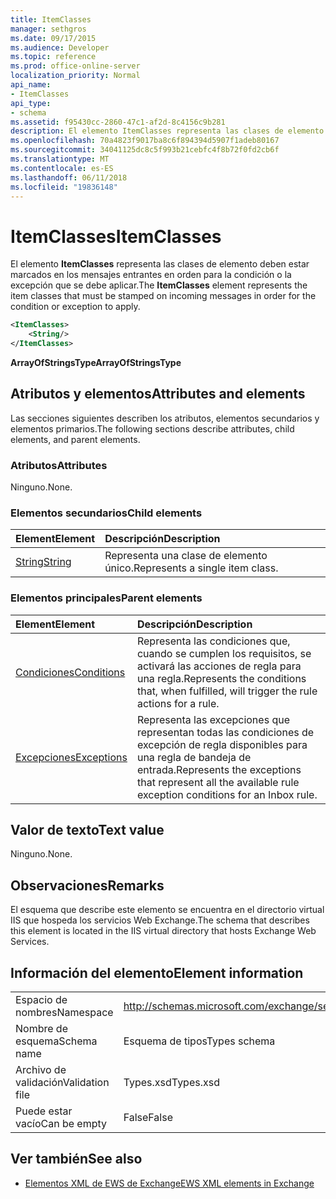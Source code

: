 ```yaml
---
title: ItemClasses
manager: sethgros
ms.date: 09/17/2015
ms.audience: Developer
ms.topic: reference
ms.prod: office-online-server
localization_priority: Normal
api_name:
- ItemClasses
api_type:
- schema
ms.assetid: f95430cc-2860-47c1-af2d-8c4156c9b281
description: El elemento ItemClasses representa las clases de elemento deben estar marcados en los mensajes entrantes en orden para la condición o la excepción que se debe aplicar.
ms.openlocfilehash: 70a4823f9017ba8c6f894394d5907f1adeb80167
ms.sourcegitcommit: 34041125dc8c5f993b21cebfc4f8b72f0fd2cb6f
ms.translationtype: MT
ms.contentlocale: es-ES
ms.lasthandoff: 06/11/2018
ms.locfileid: "19836148"
---
```

# <a name="itemclasses"></a><span data-ttu-id="f00c4-103">ItemClasses</span><span class="sxs-lookup"><span data-stu-id="f00c4-103">ItemClasses</span></span>

<span data-ttu-id="f00c4-104">El elemento **ItemClasses** representa las clases de elemento deben estar marcados en los mensajes entrantes en orden para la condición o la excepción que se debe aplicar.</span><span class="sxs-lookup"><span data-stu-id="f00c4-104">The **ItemClasses** element represents the item classes that must be stamped on incoming messages in order for the condition or exception to apply.</span></span> 
  
```XML
<ItemClasses>
    <String/>
</ItemClasses>
```

 <span data-ttu-id="f00c4-105">**ArrayOfStringsType**</span><span class="sxs-lookup"><span data-stu-id="f00c4-105">**ArrayOfStringsType**</span></span>
## <a name="attributes-and-elements"></a><span data-ttu-id="f00c4-106">Atributos y elementos</span><span class="sxs-lookup"><span data-stu-id="f00c4-106">Attributes and elements</span></span>

<span data-ttu-id="f00c4-107">Las secciones siguientes describen los atributos, elementos secundarios y elementos primarios.</span><span class="sxs-lookup"><span data-stu-id="f00c4-107">The following sections describe attributes, child elements, and parent elements.</span></span>
  
### <a name="attributes"></a><span data-ttu-id="f00c4-108">Atributos</span><span class="sxs-lookup"><span data-stu-id="f00c4-108">Attributes</span></span>

<span data-ttu-id="f00c4-109">Ninguno.</span><span class="sxs-lookup"><span data-stu-id="f00c4-109">None.</span></span>
  
### <a name="child-elements"></a><span data-ttu-id="f00c4-110">Elementos secundarios</span><span class="sxs-lookup"><span data-stu-id="f00c4-110">Child elements</span></span>

|<span data-ttu-id="f00c4-111">**Element**</span><span class="sxs-lookup"><span data-stu-id="f00c4-111">**Element**</span></span>|<span data-ttu-id="f00c4-112">**Descripción**</span><span class="sxs-lookup"><span data-stu-id="f00c4-112">**Description**</span></span>|
|:-----|:-----|
|[<span data-ttu-id="f00c4-113">String</span><span class="sxs-lookup"><span data-stu-id="f00c4-113">String</span></span>](string.md) <br/> |<span data-ttu-id="f00c4-114">Representa una clase de elemento único.</span><span class="sxs-lookup"><span data-stu-id="f00c4-114">Represents a single item class.</span></span>  <br/> |
   
### <a name="parent-elements"></a><span data-ttu-id="f00c4-115">Elementos principales</span><span class="sxs-lookup"><span data-stu-id="f00c4-115">Parent elements</span></span>

|<span data-ttu-id="f00c4-116">**Element**</span><span class="sxs-lookup"><span data-stu-id="f00c4-116">**Element**</span></span>|<span data-ttu-id="f00c4-117">**Descripción**</span><span class="sxs-lookup"><span data-stu-id="f00c4-117">**Description**</span></span>|
|:-----|:-----|
|[<span data-ttu-id="f00c4-118">Condiciones</span><span class="sxs-lookup"><span data-stu-id="f00c4-118">Conditions</span></span>](conditions.md) <br/> |<span data-ttu-id="f00c4-119">Representa las condiciones que, cuando se cumplen los requisitos, se activará las acciones de regla para una regla.</span><span class="sxs-lookup"><span data-stu-id="f00c4-119">Represents the conditions that, when fulfilled, will trigger the rule actions for a rule.</span></span>  <br/> |
|[<span data-ttu-id="f00c4-120">Excepciones</span><span class="sxs-lookup"><span data-stu-id="f00c4-120">Exceptions</span></span>](exceptions.md) <br/> |<span data-ttu-id="f00c4-121">Representa las excepciones que representan todas las condiciones de excepción de regla disponibles para una regla de bandeja de entrada.</span><span class="sxs-lookup"><span data-stu-id="f00c4-121">Represents the exceptions that represent all the available rule exception conditions for an Inbox rule.</span></span>  <br/> |
   
## <a name="text-value"></a><span data-ttu-id="f00c4-122">Valor de texto</span><span class="sxs-lookup"><span data-stu-id="f00c4-122">Text value</span></span>

<span data-ttu-id="f00c4-123">Ninguno.</span><span class="sxs-lookup"><span data-stu-id="f00c4-123">None.</span></span>
  
## <a name="remarks"></a><span data-ttu-id="f00c4-124">Observaciones</span><span class="sxs-lookup"><span data-stu-id="f00c4-124">Remarks</span></span>

<span data-ttu-id="f00c4-125">El esquema que describe este elemento se encuentra en el directorio virtual IIS que hospeda los servicios Web Exchange.</span><span class="sxs-lookup"><span data-stu-id="f00c4-125">The schema that describes this element is located in the IIS virtual directory that hosts Exchange Web Services.</span></span>
  
## <a name="element-information"></a><span data-ttu-id="f00c4-126">Información del elemento</span><span class="sxs-lookup"><span data-stu-id="f00c4-126">Element information</span></span>

|||
|:-----|:-----|
|<span data-ttu-id="f00c4-127">Espacio de nombres</span><span class="sxs-lookup"><span data-stu-id="f00c4-127">Namespace</span></span>  <br/> |http://schemas.microsoft.com/exchange/services/2006/types  <br/> |
|<span data-ttu-id="f00c4-128">Nombre de esquema</span><span class="sxs-lookup"><span data-stu-id="f00c4-128">Schema name</span></span>  <br/> |<span data-ttu-id="f00c4-129">Esquema de tipos</span><span class="sxs-lookup"><span data-stu-id="f00c4-129">Types schema</span></span>  <br/> |
|<span data-ttu-id="f00c4-130">Archivo de validación</span><span class="sxs-lookup"><span data-stu-id="f00c4-130">Validation file</span></span>  <br/> |<span data-ttu-id="f00c4-131">Types.xsd</span><span class="sxs-lookup"><span data-stu-id="f00c4-131">Types.xsd</span></span>  <br/> |
|<span data-ttu-id="f00c4-132">Puede estar vacío</span><span class="sxs-lookup"><span data-stu-id="f00c4-132">Can be empty</span></span>  <br/> |<span data-ttu-id="f00c4-133">False</span><span class="sxs-lookup"><span data-stu-id="f00c4-133">False</span></span>  <br/> |
   
## <a name="see-also"></a><span data-ttu-id="f00c4-134">Ver también</span><span class="sxs-lookup"><span data-stu-id="f00c4-134">See also</span></span>



- [<span data-ttu-id="f00c4-135">Elementos XML de EWS de Exchange</span><span class="sxs-lookup"><span data-stu-id="f00c4-135">EWS XML elements in Exchange</span></span>](ews-xml-elements-in-exchange.md)


